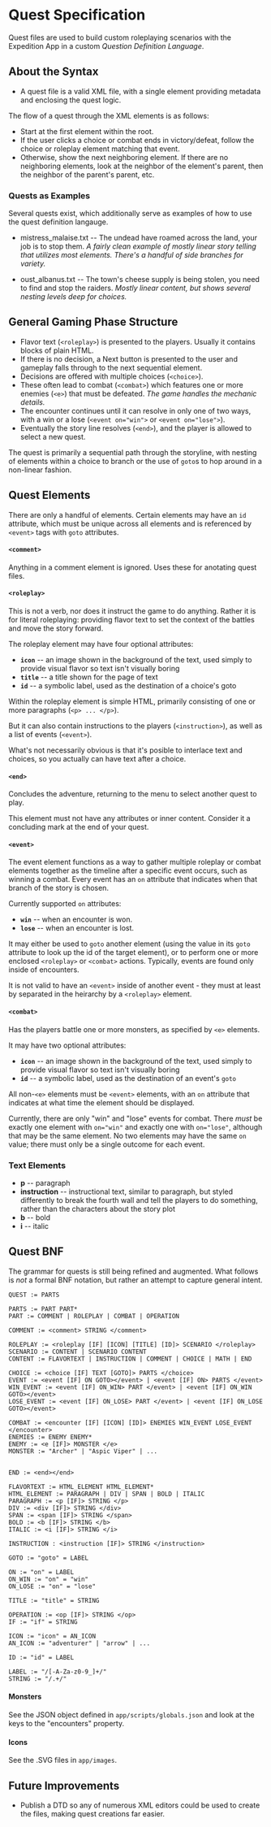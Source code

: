 Quest Specification
===================

Quest files are used to build custom roleplaying scenarios with the Expedition App in a custom _Question Definition Language_.


About the Syntax
----------------

* A quest file is a valid XML file, with a single <quest> element providing metadata and enclosing the quest logic.

The flow of a quest through the XML elements is as follows:

* Start at the first <roleplay> element within the root.
* If the user clicks a choice or combat ends in victory/defeat, follow the choice or roleplay element matching that event.
* Otherwise, show the next neighboring element. If there are no neighboring elements, look at the neighbor of the element's
  parent, then the neighbor of the parent's parent, etc.

### Quests as Examples

Several quests exist, which additionally serve as examples of how to use the quest definition langauge.

  * mistress_malaise.txt -- The undead have roamed across the land, your job is to stop them. *A fairly clean example of mostly linear story telling that utilizes most elements. There's a handful of side branches for variety.*

  * oust_albanus.txt -- The town's cheese supply is being stolen, you need to find and stop the raiders. *Mostly linear content, but shows several nesting levels deep for choices.*

General Gaming Phase Structure
------------------------------

* Flavor text (`<roleplay>`) is presented to the players. Usually it contains blocks of plain HTML.
* If there is no decision, a Next button is presented to the user and gameplay falls through to the next sequential element.
* Decisions are offered with multiple choices (`<choice>`).
* These often lead to combat (`<combat>`) which features one or more enemies (`<e>`) that must be defeated. *The game handles the mechanic details.*
* The encounter continues until it can resolve in only one of two ways, with a win or a lose (`<event on="win">` or `<event on="lose">`).
* Eventually the story line resolves (`<end>`), and the player is allowed to select a new quest.

The quest is primarily a sequential path through the storyline, with nesting of elements within a choice to branch or the use of `goto`s to hop around in a non-linear fashion.


Quest Elements
--------------
There are only a handful of elements.  Certain elements may have an `id` attribute, which must be unique across all elements and is referenced by `<event>` tags with `goto` attributes.

#### `<comment>`

Anything in a comment element is ignored. Uses these for anotating quest files.

#### `<roleplay>`

This is not a verb, nor does it instruct the game to do anything. Rather it is for literal roleplaying: providing flavor text to set the context of the battles and move the story forward.

The roleplay element may have four optional attributes:

* **`icon`** -- an image shown in the background of the text, used simply to provide visual flavor so text isn't visually boring
* **`title`** -- a title shown for the page of text
* **`id`** -- a symbolic label, used as the destination of a choice's goto

Within the roleplay element is simple HTML, primarily consisting of one or more paragraphs (`<p> ... </p>`).

But it can also contain instructions to the players (`<instruction>`), as well as a list of events (`<event>`).

What's not necessarily obvious is that it's posible to interlace
text and choices, so you actually can have text after a choice.

#### `<end>`

Concludes the adventure, returning to the menu to select another quest to play.

This element must not have any attributes or inner content. Consider it a concluding mark at the end of your quest.

#### `<event>`

The event element functions as a way to gather multiple roleplay or combat elements together as the timeline after a specific event occurs, such as winning a combat. Every event has an `on` attribute that indicates when that branch of the story is chosen.

Currently supported `on` attributes:

* **`win`** -- when an encounter is won.
* **`lose`** -- when an encounter is lost.

It may either be used to `goto` another element (using the value in its `goto` attribute to look up the id of the target element), or to perform one or more enclosed `<roleplay>` or `<combat>` actions. Typically, events are found only inside of encounters.

It is not valid to have an `<event>` inside of another event - they must at least by separated in the heirarchy by a `<roleplay>` element.

#### `<combat>`

Has the players battle one or more monsters, as specified by `<e>` elements.

It may have two optional attributes:

* **`icon`** -- an image shown in the background of the text, used simply to provide visual flavor so text isn't visually boring
* **`id`** -- a symbolic label, used as the destination of an event's `goto`

All non-`<e>` elements must be `<event>` elements, with an `on` attribute that indicates at what time the element should be displayed.

Currently, there are only "win" and "lose" events for combat. There *must* be exactly one element with `on="win"` and exactly
one with `on="lose"`, although that may be the same element. No two elements may have the same `on` value; there must only be a single outcome for each event.

### Text Elements

* **p** -- paragraph
* **instruction** -- instructional text, similar to paragraph, but styled differently to break the fourth wall and tell the players to do something, rather than the characters about the story plot
* **b** -- bold
* **i** -- italic

Quest BNF
---------
The grammar for quests is still being refined and augmented. What follows is _not_ a formal BNF notation, but rather an attempt to capture general intent.

```
QUEST := PARTS

PARTS := PART PART*
PART := COMMENT | ROLEPLAY | COMBAT | OPERATION

COMMENT := <comment> STRING </comment>

ROLEPLAY := <roleplay [IF] [ICON] [TITLE] [ID]> SCENARIO </roleplay>
SCENARIO := CONTENT | SCENARIO CONTENT
CONTENT := FLAVORTEXT | INSTRUCTION | COMMENT | CHOICE | MATH | END

CHOICE := <choice [IF] TEXT [GOTO]> PARTS </choice>
EVENT := <event [IF] ON GOTO></event> | <event [IF] ON> PARTS </event>
WIN_EVENT := <event [IF] ON_WIN> PART </event> | <event [IF] ON_WIN GOTO></event>
LOSE_EVENT := <event [IF] ON_LOSE> PART </event> | <event [IF] ON_LOSE GOTO></event>

COMBAT := <encounter [IF] [ICON] [ID]> ENEMIES WIN_EVENT LOSE_EVENT </encounter>
ENEMIES := ENEMY ENEMY*
ENEMY := <e [IF]> MONSTER </e>
MONSTER := "Archer" | "Aspic Viper" | ...


END := <end></end>

FLAVORTEXT := HTML_ELEMENT HTML_ELEMENT*
HTML_ELEMENT := PARAGRAPH | DIV | SPAN | BOLD | ITALIC
PARAGRAPH := <p [IF]> STRING </p>
DIV := <div [IF]> STRING </div>
SPAN := <span [IF]> STRING </span>
BOLD := <b [IF]> STRING </b>
ITALIC := <i [IF]> STRING </i>

INSTRUCTION : <instruction [IF]> STRING </instruction>

GOTO := "goto" = LABEL

ON := "on" = LABEL
ON_WIN := "on" = "win"
ON_LOSE := "on" = "lose"

TITLE := "title" = STRING

OPERATION := <op [IF]> STRING </op>
IF := "if" = STRING

ICON := "icon" = AN_ICON
AN_ICON := "adventurer" | "arrow" | ...

ID := "id" = LABEL

LABEL := "/[-A-Za-z0-9_]+/"
STRING := "/.+/"

```

#### Monsters
See the JSON object defined in `app/scripts/globals.json` and look at the keys to the "encounters" property.

#### Icons
See the .SVG files in `app/images`.

Future Improvements
-------------------

* Publish a DTD so any of numerous XML editors could be used to create the
  files, making quest creations far easier.